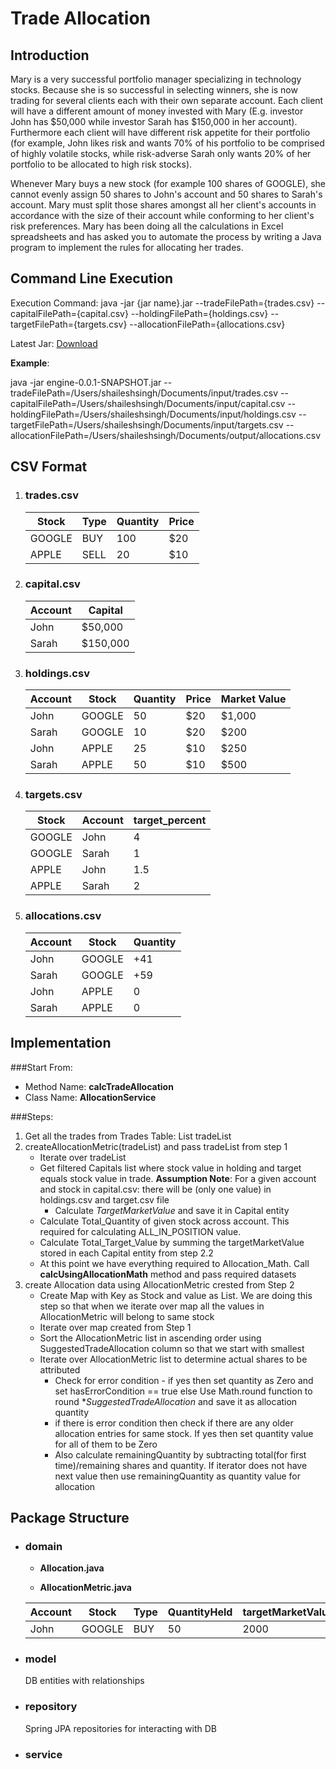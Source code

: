 # Trade Allocation

## Introduction
Mary is a very successful portfolio manager specializing in technology stocks. Because she is so successful in selecting winners, she is now trading for several clients each with their own separate account. Each client will have a different amount of money invested with Mary (E.g. investor John has $50,000 while investor Sarah has $150,000 in her account). Furthermore each client will have different risk appetite for their portfolio (for example, John likes risk and wants 70% of his portfolio to be comprised of highly volatile stocks, while risk-adverse Sarah only wants 20% of her portfolio to be allocated to high risk stocks).

Whenever Mary buys a new stock (for example 100 shares of GOOGLE), she cannot evenly assign 50 shares to John's account and 50 shares to Sarah's account. Mary must split those shares amongst all her client's accounts in accordance with the size of their account while conforming to her client's risk preferences. Mary has been doing all the calculations in Excel spreadsheets and has asked you to automate the process by writing a Java program to implement the rules for allocating her trades.

## Command Line Execution
Execution Command: java -jar {jar name}.jar --tradeFilePath={trades.csv} --capitalFilePath={capital.csv} --holdingFilePath={holdings.csv} --targetFilePath={targets.csv} --allocationFilePath={allocations.csv}

Latest Jar: [Download](https://drive.google.com/file/d/1EUaB86xoGTxRpr_QQvIQlDKJeGmUtkfh/view?usp=drive_web)

**Example**:

java -jar engine-0.0.1-SNAPSHOT.jar --tradeFilePath=/Users/shaileshsingh/Documents/input/trades.csv --capitalFilePath=/Users/shaileshsingh/Documents/input/capital.csv --holdingFilePath=/Users/shaileshsingh/Documents/input/holdings.csv --targetFilePath=/Users/shaileshsingh/Documents/input/targets.csv --allocationFilePath=/Users/shaileshsingh/Documents/output/allocations.csv

## CSV Format
1. ### trades.csv
   | Stock | Type | Quantity | Price |
   |------|---------|--------|-------|
   | GOOGLE | BUY | 100 | $20 |
   | APPLE | SELL | 20 | $10 |
2. ### capital.csv
   | Account | Capital |
   |---------|---------|
   | John | $50,000 |
   | Sarah | $150,000 |
3. ### holdings.csv
   | Account | Stock | Quantity | Price | Market Value |
   |---------|-------|----------|-------|--------------|
   | John | GOOGLE | 50 | $20 | $1,000 |
   | Sarah | GOOGLE | 10 | $20 | $200 |
   | John | APPLE | 25 | $10 | $250 |
   | Sarah | APPLE | 50 | $10 | $500 |
4. ### targets.csv
   | Stock | Account | target_percent |
   |------|---------|--------|
   | GOOGLE | John | 4 |
   | GOOGLE | Sarah | 1 |
   | APPLE | John | 1.5 |
   | APPLE | Sarah | 2 |
5. ### allocations.csv
   | Account | Stock | Quantity |
   |---------|-------|-----|
   | John | GOOGLE |  +41 |
   | Sarah | GOOGLE |  +59 |
   | John | APPLE |  0 |
   | Sarah | APPLE |  0 |



## Implementation

###Start From:
* Method Name: **calcTradeAllocation**
* Class Name: **AllocationService**

###Steps:
1. Get all the trades from Trades Table: List<Trade> tradeList
2. createAllocationMetric(tradeList) and pass tradeList from step 1 
    - Iterate over tradeList
    - Get filtered Capitals list where stock value in holding and target equals stock value in trade.
      **Assumption Note**: For a given account and stock in capital.csv: there will be (only one value) in holdings.csv and target.csv file 
        - Calculate *TargetMarketValue* and save it in Capital entity
    - Calculate Total_Quantity of given stock across account. This required for calculating ALL_IN_POSITION value.
    - Calculate Total_Target_Value by summing the targetMarketValue stored in each Capital entity from step 2.2
    - At this point we have everything required to Allocation_Math. Call **calcUsingAllocationMath** method and pass required datasets
3. create Allocation data using AllocationMetric crested from Step 2
   - Create Map with Key as Stock and value as List<AllocationMetric>. We are doing this step so that when we iterate over map all the values in AllocationMetric will belong to same stock
   - Iterate over map created from Step 1
   - Sort the AllocationMetric list in ascending order using SuggestedTradeAllocation column so that we start with smallest
   - Iterate over AllocationMetric list to determine actual shares to be attributed
      - Check for error condition - if yes then set quantity as Zero and set hasErrorCondition == true else Use Math.round function to round **SuggestedTradeAllocation* and save it as allocation quantity
      - if there is error condition then check if there are any older allocation entries for same stock. If yes then set quantity value for all of them to be Zero
      - Also calculate remainingQuantity by subtracting total(for first time)/remaining shares and quantity. If iterator does not have next value then use remainingQuantity as quantity value for allocation
    

## Package Structure
- ### domain
    - **Allocation.java**
    
    - **AllocationMetric.java**
      
    | Account | Stock | Type | QuantityHeld | targetMarketValue | maxShares | allInPosition | suggestedFinalPosition | suggestedTradeAllocation|
    |---------|-------|------|--------------|-------------------|-----------|---------------|------------------------|-------------------------|
    | John | GOOGLE | BUY | 50 | 2000 | 100 | 160 | 91.43 | 41.43 |

- ### model 
    DB entities with relationships
- ### repository 
    Spring JPA repositories for interacting with DB
- ### service

   


